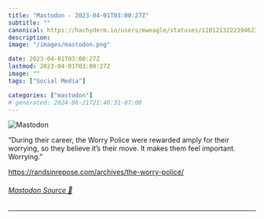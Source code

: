 ```yaml
---
title: "Mastodon - 2023-04-01T03:00:27Z"
subtitle: ""
canonical: https://hachyderm.io/users/mweagle/statuses/110121322239462351
description:
image: "/images/mastodon.png"

date: 2023-04-01T03:00:27Z
lastmod: 2023-04-01T03:00:27Z
image: ""
tags: ["Social Media"]

categories: ["mastodon"]
# generated: 2024-06-21T21:40:31-07:00
---
```

![Mastodon](/images/mastodon.png)

<p>“During their career, the Worry Police were rewarded amply for their worrying, so they believe it’s their move. It makes them feel important. Worrying.”</p><p><a href="https://randsinrepose.com/archives/the-worry-police/" target="_blank" rel="nofollow noopener noreferrer" translate="no"><span class="invisible">https://</span><span class="ellipsis">randsinrepose.com/archives/the</span><span class="invisible">-worry-police/</span></a></p>


###### [Mastodon Source 🐘](https://hachyderm.io/@mweagle/110121322239462351)

___
